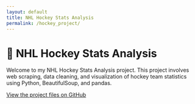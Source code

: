 ```yaml
---
layout: default
title: NHL Hockey Stats Analysis
permalink: /hockey_project/
---
```


# 🏒 NHL Hockey Stats Analysis

Welcome to my NHL Hockey Stats Analysis project. This project involves web scraping, data cleaning, and visualization of hockey team statistics using Python, BeautifulSoup, and pandas.

[View the project files on GitHub](https://github.com/shirleensimon/shirleensimon.github.io/tree/main/Project_Intro_DataScience_AI/Project_Intro_DataScience_AI)
